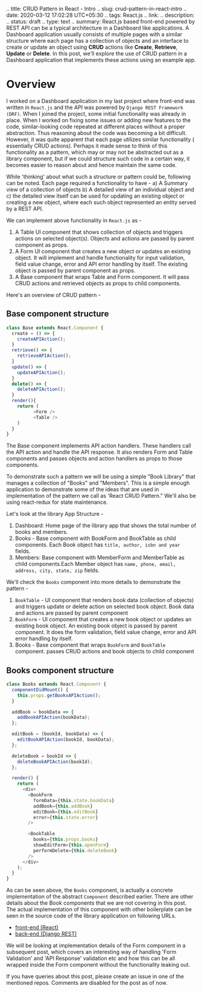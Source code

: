 .. title: CRUD Pattern in React - Intro
.. slug: crud-pattern-in-react-intro
.. date: 2020-03-12 17:02:28 UTC+05:30
.. tags: React.js
.. link:
.. description:
.. status: draft
.. type: text
.. summary: React.js based front-end powered by REST API can be a typical architecture in a Dashboard like applications. A Dashboard application usually consists of multiple pages with a similar structure where each page has a collection of objects and an interface to create or update an object using **CRUD** actions like **Create**, **Retrieve**, **Update** or **Delete**. In this post, we'll explore the use of CRUD pattern in a Dashboard application that implements these actions using an example app.

# Overview

I worked on a Dashboard application in my last project where front-end was written in `React.js` and the API was powered by `Django REST Framework (DRF)`. When I joined the project, some initial functionality was already in place. When I worked on fixing some issues or adding new features to the code, similar-looking code repeated at different places without a proper abstraction. Thus reasoning about the code was becoming a bit difficult. However, it was quite apparent that each page utilizes similar functionality ( essentially CRUD actions). Perhaps it made sense to think of this functionality as a pattern, which may or may not be abstracted out as a library component, but if we could structure such code in a certain way, it becomes easier to reason about and hence maintain the same code.

While 'thinking' about what such a structure or pattern could be, following can be noted. Each page required a functionality to have - a) A Summary view of a collection of objects b) A detailed view of an individual object and c) the detailed view itself can be used for updating an existing object or creating a new object, where each such object represented an entity served by a REST API.

We can implement above functionality in `React.js` as -

1. A Table UI component that shows collection of objects and triggers actions on selected object(s). Objects and actions are passed by parent component as props.
2. A Form UI component that creates a new object or updates an existing object. It will implement and handle functionality for input validation, field value change, error and API error handling by itself. The existing object is passed by parent component as props.
3. A Base component that wraps Table and Form component. It will pass CRUD actions and retrieved objects as props to child components.

Here's an overview of CRUD pattern -

## Base component structure

```javascript
class Base extends React.Component {
  create = () => {
    createAPIAction();
  }
  retrieve() => {
    retrieveAPIAction();
  }
  update() => {
    updateAPIAction();
  }
  delete() => {
    deleteAPIAction();
  }
  render(){
    return (
          <Form />
          <Table />
    )
  }
}
```

The Base component implements API action handlers. These handlers call the API action and handle the API response. It also renders Form and Table components and passes objects and action handlers as props to those components.

To demonstrate such a pattern we will be using a simple "Book Library"  that manages a collection of "Books" and "Members". This is a simple enough application to demonstrate some of the ideas that are used in implementation of the pattern we call as 'React CRUD Pattern." We'll also be using react-redux for state maintenance.

Let's look at the library App Structure -

1. Dashboard: Home page of the library app that shows the total number of books and members.
2. Books - Base component with BookForm and BookTable as child components. Each Book object has `title, author, isbn and year` fields.
3. Members: Base component with MemberForm and MemberTable as child components.Each Member object has `name, phone, email, address, city, state, zip` fields.

We'll check the `Books` component into more details to demonstrate the pattern -

1.  `BookTable` - UI component that renders book data (collection of objects) and triggers update or delete action on selected book object. Book data and actions are passed by parent component
2.  `BookForm` - UI component that creates a new book object or updates an existing book object. An existing book object is passed by parent component. It does the form validation, field value change, error and API error handling by itself.
3.  Books - Base component that wraps `BookForm` and `BookTable` component. passes CRUD actions and book objects to child component

## Books component structure

```javascript
class Books extends React.Component {
  componentDidMount() {
    this.props.getBooksAPIAction();
  }

  addBook = bookData => {
    addBookAPIAction(bookData);
  };

  editBook = (bookId, bookData) => {
    editBookAPIAction(bookId, bookData);
  };

  deleteBook = bookId => {
    deleteBookAPIAction(bookId);
  };

  render() {
    return (
      <div>
        <BookForm
          formData={this.state.bookData}
          addBook={this.addBook}
          editBook={this.editBook}
          error={this.state.error}
        />

        <BookTable
          books={this.props.books}
          showEditForm={this.openForm}
          performDelete={this.deleteBook}
        />
      </div>
    );
  }
}
```

As can be seen above, the `Books` component, is actually a concrete implementation of the abstract `Component` described earlier. There are other details about the Book components that we are not covering in this post. The actual implementation of this component with other boilerplate can be seen in the source code of the library application on following URLs.

- [front-end (React)](https://github.com/hyphenOs/library-frontend)
- [back-end (Django REST)](https://github.com/hyphenOs/library-backend)

We will be looking at implementation details of the Form component in a subsequent post, which covers an interesting way of handling 'Form Validation' and 'API Response' validation etc and how this can be all wrapped inside the Form component without the functionality leaking out.

If you have queries about this post, please create an issue in one of the mentioned repos. Comments are disabled for the post as of now.